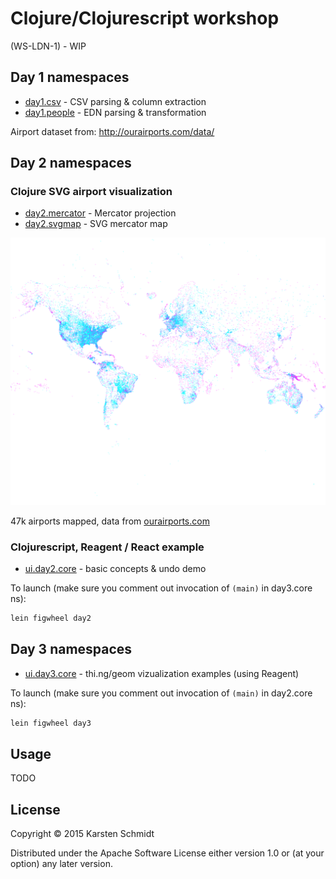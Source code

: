 # Clojure/Clojurescript workshop

(WS-LDN-1) - WIP

## Day 1 namespaces

- [day1.csv](src/ws_ldn_1/day1/csv.clj) - CSV parsing & column extraction
- [day1.people](src/ws_ldn_1/day1/people.clj) - EDN parsing & transformation

Airport dataset from: http://ourairports.com/data/

## Day 2 namespaces

### Clojure SVG airport visualization

- [day2.mercator](src/ws_ldn_1/day2/mercator.clj) - Mercator projection
- [day2.svgmap](src/ws_ldn_1/day2/svgmap.clj) - SVG mercator map

![47k airports](assets/airports.svg)

47k airports mapped, data from [ourairports.com](http://ourairports.com/data/)

### Clojurescript, Reagent / React example

- [ui.day2.core](src-cljs/ws_ldn_1/day2/core.cljs) - basic concepts & undo demo

To launch (make sure you comment out invocation of `(main)` in day3.core ns):

```bash
lein figwheel day2
```

## Day 3 namespaces

- [ui.day3.core](src-cljs/ws_ldn_1/day3/core.cljs) - thi.ng/geom vizualization examples (using Reagent)

To launch (make sure you comment out invocation of `(main)` in day2.core ns):

```bash
lein figwheel day3
```

## Usage

TODO

## License

Copyright © 2015 Karsten Schmidt

Distributed under the Apache Software License either version 1.0 or (at
your option) any later version.
